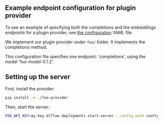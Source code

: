 ## Example endpoint configuration for plugin provider

To see an example of specifying both the completions and the embeddings endpoints for a plugin provider, 
see [the configuration](config.yaml) YAML file.

We implement our plugin provider under `foo/` folder. It implements the completions method.

This configuration file specifies one endpoint: 'completions', using the model 'foo-model-0.1.2'.

## Setting up the server

First, install the provider:

```sh
pip install -e ./foo-provider
```

Then, start the server:

```sh
FOO_API_KEY=my-key mlflow deployments start-server --config-path config.yaml --port 7000
```
